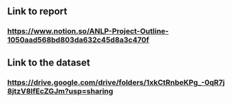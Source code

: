 ## Link to report 
### https://www.notion.so/ANLP-Project-Outline-1050aad568bd803da632c45d8a3c470f

## Link to the dataset
### https://drive.google.com/drive/folders/1xkCtRnbeKPg_-0qR7j8jtzV8lfEcZGJm?usp=sharing
